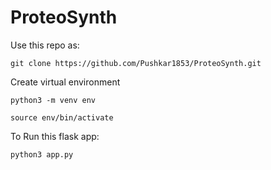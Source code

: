 # ProteoSynth

Use this repo as:

` git clone https://github.com/Pushkar1853/ProteoSynth.git `

Create virtual environment  

` python3 -m venv env `

` source env/bin/activate `

To Run this flask app:

` python3 app.py `
